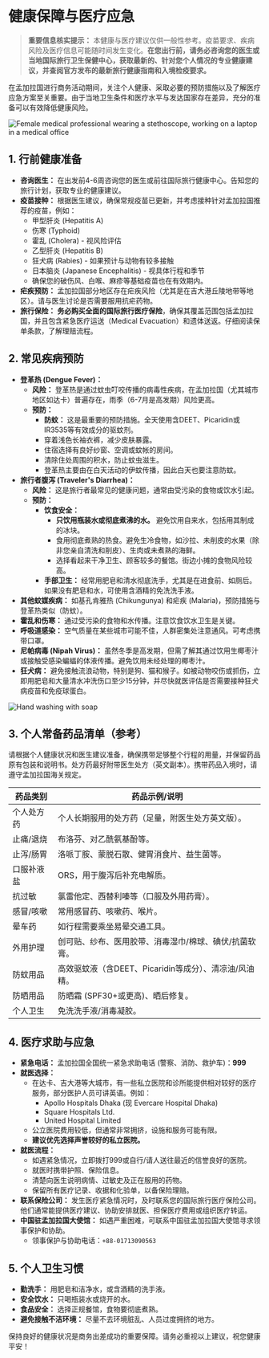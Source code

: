 # 健康保障与医疗应急

> **重要信息核实提示：**
> 本健康与医疗建议仅供一般性参考。疫苗要求、疾病风险及医疗信息可能随时间发生变化。**在您出行前，请务必咨询您的医生或当地国际旅行卫生保健中心，获取最新的、针对您个人情况的专业健康建议，并查阅官方发布的最新旅行健康指南和入境检疫要求。**

在孟加拉国进行商务活动期间，关注个人健康、采取必要的预防措施以及了解医疗应急方案至关重要。由于当地卫生条件和医疗水平与发达国家存在差异，充分的准备可以有效降低健康风险。

<img src="https://images.unsplash.com/photo-1576091160550-2173dba999ef?q=80&w=1800&auto=format&fit=crop" alt="Female medical professional wearing a stethoscope, working on a laptop in a medical office" class="rounded-lg shadow-md my-6 max-h-[400px] w-full object-cover">

## 1. 行前健康准备

*   **咨询医生：** 在出发前4-6周咨询您的医生或前往国际旅行健康中心。告知您的旅行计划，获取专业的健康建议。
*   **疫苗接种：** 根据医生建议，确保常规疫苗已更新，并考虑接种针对孟加拉国推荐的疫苗，例如：
    *   甲型肝炎 (Hepatitis A)
    *   伤寒 (Typhoid)
    *   霍乱 (Cholera) - 视风险评估
    *   乙型肝炎 (Hepatitis B)
    *   狂犬病 (Rabies) - 如果预计与动物有较多接触
    *   日本脑炎 (Japanese Encephalitis) - 视具体行程和季节
    *   确保您的破伤风、白喉、麻疹等基础疫苗也在有效期内。
*   **疟疾预防：** 孟加拉国部分地区存在疟疾风险（尤其是在吉大港丘陵地带等地区）。请与医生讨论是否需要服用抗疟药物。
*   **旅行保险：** **务必购买全面的国际旅行医疗保险**，确保其覆盖范围包括孟加拉国，并且包含紧急医疗运送（Medical Evacuation）和遗体送返。仔细阅读保单条款，了解理赔流程。

## 2. 常见疾病预防

*   **登革热 (Dengue Fever)：**
    *   **风险：** 登革热是通过蚊虫叮咬传播的病毒性疾病，在孟加拉国（尤其城市地区如达卡）普遍存在，雨季（6-7月是高发期）风险更高。
    *   **预防：**
        *   **防蚊：** 这是最重要的预防措施。全天使用含DEET、Picaridin或IR3535等有效成分的驱蚊剂。
        *   穿着浅色长袖衣裤，减少皮肤暴露。
        *   住宿选择有良好纱窗、空调或蚊帐的房间。
        *   清除住处周围的积水，防止蚊虫滋生。
        *   登革热主要由在白天活动的伊蚊传播，因此白天也要注意防蚊。
*   **旅行者腹泻 (Traveler's Diarrhea)：**
    *   **风险：** 这是旅行者最常见的健康问题，通常由受污染的食物或饮水引起。
    *   **预防：**
        *   **饮食安全：**
            *   **只饮用瓶装水或彻底煮沸的水。** 避免饮用自来水，包括用其制成的冰块。
            *   食用彻底煮熟的热食。避免生冷食物，如沙拉、未削皮的水果（除非您亲自清洗和削皮）、生肉或未煮熟的海鲜。
            *   选择看起来干净卫生、顾客较多的餐馆。街边小摊的食物风险较高。
        *   **手部卫生：** 经常用肥皂和清水彻底洗手，尤其是在进食前、如厕后。如果没有肥皂和水，可使用含酒精的免洗洗手液。
*   **其他蚊媒疾病：** 如基孔肯雅热 (Chikungunya) 和疟疾 (Malaria)，预防措施与登革热类似（防蚊）。
*   **霍乱和伤寒：** 通过受污染的食物和水传播。注意饮食饮水卫生是关键。
*   **呼吸道感染：** 空气质量在某些城市可能不佳，人群密集处注意通风。可考虑携带口罩。
*   **尼帕病毒 (Nipah Virus)：** 虽然冬季是高发期，但需了解其通过饮用生椰枣汁或接触受感染蝙蝠的体液传播。避免饮用未经处理的椰枣汁。
*   **狂犬病：** 避免接触流浪动物，特别是狗、猫和猴子。如被动物咬伤或抓伤，立即用肥皂和大量清水冲洗伤口至少15分钟，并尽快就医评估是否需要接种狂犬病疫苗和免疫球蛋白。

<img src="https://images.pexels.com/photos/3992933/pexels-photo-3992933.jpeg?auto=compress&cs=tinysrgb&w=1260&h=750&dpr=1" alt="Hand washing with soap" class="rounded-lg shadow-md my-6 max-h-[350px] w-full object-cover">

## 3. 个人常备药品清单（参考）

请根据个人健康状况和医生建议准备，确保携带足够整个行程的用量，并保留药品原有包装和说明书。处方药最好附带医生处方（英文副本）。携带药品入境时，请遵守孟加拉国海关规定。

<div class="overflow-x-auto my-6">
<table class="min-w-full divide-y divide-slate-300 border border-slate-300">
    <thead class="bg-slate-50">
        <tr>
            <th scope="col" class="py-3.5 pl-4 pr-3 text-left text-sm font-semibold text-slate-900 sm:pl-6">药品类别</th>
            <th scope="col" class="px-3 py-3.5 text-left text-sm font-semibold text-slate-900">药品示例/说明</th>
        </tr>
    </thead>
    <tbody class="divide-y divide-slate-200 bg-white">
        <tr>
            <td class="whitespace-nowrap py-4 pl-4 pr-3 text-sm font-medium text-slate-900 sm:pl-6">个人处方药</td>
            <td class="whitespace-normal px-3 py-4 text-sm text-slate-700">个人长期服用的处方药（足量，附医生处方英文版）。</td>
        </tr>
        <tr>
            <td class="whitespace-nowrap py-4 pl-4 pr-3 text-sm font-medium text-slate-900 sm:pl-6">止痛/退烧</td>
            <td class="whitespace-normal px-3 py-4 text-sm text-slate-700">布洛芬、对乙酰氨基酚等。</td>
        </tr>
        <tr>
            <td class="whitespace-nowrap py-4 pl-4 pr-3 text-sm font-medium text-slate-900 sm:pl-6">止泻/肠胃</td>
            <td class="whitespace-normal px-3 py-4 text-sm text-slate-700">洛哌丁胺、蒙脱石散、健胃消食片、益生菌等。</td>
        </tr>
        <tr>
            <td class="whitespace-nowrap py-4 pl-4 pr-3 text-sm font-medium text-slate-900 sm:pl-6">口服补液盐</td>
            <td class="whitespace-normal px-3 py-4 text-sm text-slate-700">ORS，用于腹泻后补充电解质。</td>
        </tr>
        <tr>
            <td class="whitespace-nowrap py-4 pl-4 pr-3 text-sm font-medium text-slate-900 sm:pl-6">抗过敏</td>
            <td class="whitespace-normal px-3 py-4 text-sm text-slate-700">氯雷他定、西替利嗪等（口服及外用药膏）。</td>
        </tr>
        <tr>
            <td class="whitespace-nowrap py-4 pl-4 pr-3 text-sm font-medium text-slate-900 sm:pl-6">感冒/咳嗽</td>
            <td class="whitespace-normal px-3 py-4 text-sm text-slate-700">常用感冒药、咳嗽药、喉片。</td>
        </tr>
        <tr>
            <td class="whitespace-nowrap py-4 pl-4 pr-3 text-sm font-medium text-slate-900 sm:pl-6">晕车药</td>
            <td class="whitespace-normal px-3 py-4 text-sm text-slate-700">如行程需要乘坐易晕交通工具。</td>
        </tr>
        <tr>
            <td class="whitespace-nowrap py-4 pl-4 pr-3 text-sm font-medium text-slate-900 sm:pl-6">外用护理</td>
            <td class="whitespace-normal px-3 py-4 text-sm text-slate-700">创可贴、纱布、医用胶带、消毒湿巾/棉球、碘伏/抗菌软膏。</td>
        </tr>
        <tr>
            <td class="whitespace-nowrap py-4 pl-4 pr-3 text-sm font-medium text-slate-900 sm:pl-6">防蚊用品</td>
            <td class="whitespace-normal px-3 py-4 text-sm text-slate-700">高效驱蚊液（含DEET、Picaridin等成分）、清凉油/风油精。</td>
        </tr>
        <tr>
            <td class="whitespace-nowrap py-4 pl-4 pr-3 text-sm font-medium text-slate-900 sm:pl-6">防晒用品</td>
            <td class="whitespace-normal px-3 py-4 text-sm text-slate-700">防晒霜 (SPF30+或更高)、晒后修复。</td>
        </tr>
        <tr>
            <td class="whitespace-nowrap py-4 pl-4 pr-3 text-sm font-medium text-slate-900 sm:pl-6">个人卫生</td>
            <td class="whitespace-normal px-3 py-4 text-sm text-slate-700">免洗洗手液/消毒凝胶。</td>
        </tr>
    </tbody>
</table>
</div>

## 4. 医疗求助与应急

*   **紧急电话：** 孟加拉国全国统一紧急求助电话 (警察、消防、救护车)：**999**
*   **就医选择：**
    *   在达卡、吉大港等大城市，有一些私立医院和诊所能提供相对较好的医疗服务，部分医护人员可讲英语。例如：
        *   Apollo Hospitals Dhaka (现 Evercare Hospital Dhaka)
        *   Square Hospitals Ltd.
        *   United Hospital Limited
    *   公立医院费用较低，但通常非常拥挤，设施和服务可能有限。
    *   **建议优先选择声誉较好的私立医院。**
*   **就医流程：**
    *   如遇紧急情况，立即拨打999或自行/请人送往最近的信誉良好的医院。
    *   就医时携带护照、保险信息。
    *   清楚向医生说明病情、过敏史及正在服用的药物。
    *   保留所有医疗记录、收据和化验单，以备保险理赔。
*   **联系保险公司：** 发生医疗紧急情况时，及时联系您的国际旅行医疗保险公司。他们通常能提供医疗建议、协助安排就医、担保医疗费用或组织医疗转运。
*   **中国驻孟加拉国大使馆：** 如遇严重困难，可联系中国驻孟加拉国大使馆寻求领事保护和协助。
    *   领事保护与协助电话：`+88-01713090563`

## 5. 个人卫生习惯

*   **勤洗手：** 用肥皂和洁净水，或含酒精的洗手液。
*   **安全饮水：** 只喝瓶装水或烧开的水。
*   **食品安全：** 选择正规餐馆，食物要彻底煮熟。
*   **避免接触不洁环境：** 尽量不去环境脏乱、人员过度拥挤的地方。

保持良好的健康状况是商务出差成功的重要保障。请务必重视以上建议，祝您健康平安！
